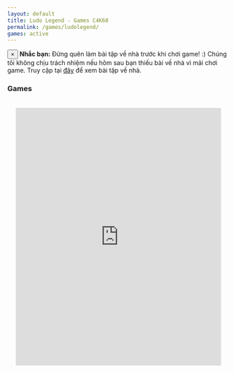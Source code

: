 ```yaml
---
layout: default
title: Ludo Legend - Games C4K60
permalink: /games/ludolegend/
games: active
---
```

 <div class="alert alert-warning alert-dismissible fade show" id="warning-alert">
  <button type="button" class="close" data-dismiss="alert">&times;</button>
  <strong><i class="fas fa-info-circle"></i> Nhắc bạn:</strong> Đừng quên làm bài tập về nhà trước khi chơi game! :) Chúng tôi không chịu trách nhiệm nếu hôm sau bạn thiếu bài về nhà vì mải chơi game. Truy cập tại <a href="/baitap">đây</a> để xem bài tập về nhà.
</div>
<h3><i class="fas fa-gamepad"></i> Games</h3>
<br>
<center>
<iframe src="https://wanted5games.com/games/html5/ludo-legend-new-en-s-iga-cloud/index.html?pub=10" name="cloudgames-com" width="466" height="584" frameborder="0" scrolling="no"></iframe>
</center>